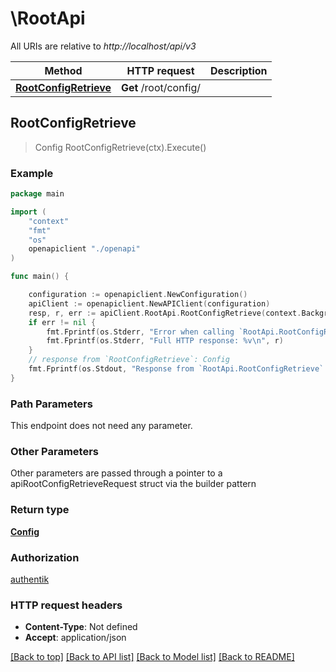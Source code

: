 # \RootApi

All URIs are relative to *http://localhost/api/v3*

Method | HTTP request | Description
------------- | ------------- | -------------
[**RootConfigRetrieve**](RootApi.md#RootConfigRetrieve) | **Get** /root/config/ | 



## RootConfigRetrieve

> Config RootConfigRetrieve(ctx).Execute()





### Example

```go
package main

import (
    "context"
    "fmt"
    "os"
    openapiclient "./openapi"
)

func main() {

    configuration := openapiclient.NewConfiguration()
    apiClient := openapiclient.NewAPIClient(configuration)
    resp, r, err := apiClient.RootApi.RootConfigRetrieve(context.Background()).Execute()
    if err != nil {
        fmt.Fprintf(os.Stderr, "Error when calling `RootApi.RootConfigRetrieve``: %v\n", err)
        fmt.Fprintf(os.Stderr, "Full HTTP response: %v\n", r)
    }
    // response from `RootConfigRetrieve`: Config
    fmt.Fprintf(os.Stdout, "Response from `RootApi.RootConfigRetrieve`: %v\n", resp)
}
```

### Path Parameters

This endpoint does not need any parameter.

### Other Parameters

Other parameters are passed through a pointer to a apiRootConfigRetrieveRequest struct via the builder pattern


### Return type

[**Config**](Config.md)

### Authorization

[authentik](../README.md#authentik)

### HTTP request headers

- **Content-Type**: Not defined
- **Accept**: application/json

[[Back to top]](#) [[Back to API list]](../README.md#documentation-for-api-endpoints)
[[Back to Model list]](../README.md#documentation-for-models)
[[Back to README]](../README.md)

